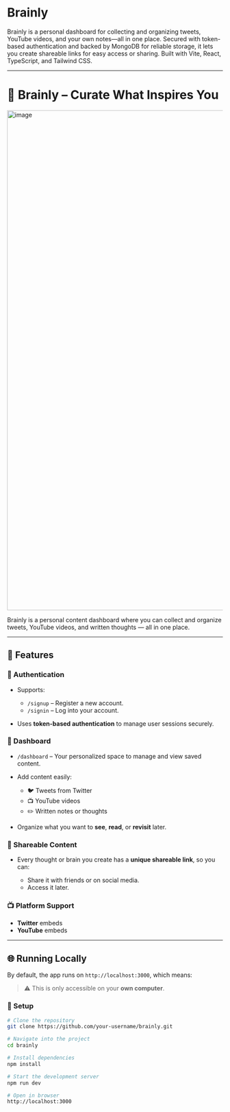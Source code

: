 # Brainly

Brainly is a personal dashboard for collecting and organizing tweets, YouTube videos, and your own notes—all in one place. Secured with token-based authentication and backed by MongoDB for reliable storage, it lets you create shareable links for easy access or sharing. Built with Vite, React, TypeScript, and Tailwind CSS.

---

# 🧠 Brainly – Curate What Inspires You
<img width="1166" alt="image" src="https://github.com/user-attachments/assets/48df4639-08b4-4e92-b1bc-a46f7526be2d" />

Brainly is a personal content dashboard where you can collect and organize tweets, YouTube videos, and written thoughts — all in one place.

---

## 🚀 Features

### 🔐 Authentication

* Supports:

  * `/signup` – Register a new account.
  * `/signin` – Log into your account.
* Uses **token-based authentication** to manage user sessions securely.

### 📂 Dashboard

* `/dashboard` – Your personalized space to manage and view saved content.
* Add content easily:

  * 🐦 Tweets from Twitter
  * 📺 YouTube videos
  * ✏️ Written notes or thoughts
* Organize what you want to **see**, **read**, or **revisit** later.

### 🔗 Shareable Content

* Every thought or brain you create has a **unique shareable link**, so you can:

  * Share it with friends or on social media.
  * Access it later.

### 📺 Platform Support

* **Twitter** embeds
* **YouTube** embeds

---

## 🌐 Running Locally

By default, the app runs on `http://localhost:3000`, which means:

> ⚠️ This is only accessible on your **own computer**.

### 🔧 Setup

```bash
# Clone the repository
git clone https://github.com/your-username/brainly.git

# Navigate into the project
cd brainly

# Install dependencies
npm install

# Start the development server
npm run dev

# Open in browser
http://localhost:3000

